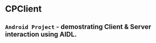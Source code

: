 # CPClient

`Android Project` - demostrating Client & Server interaction using AIDL.
----------------------------------------------------------------------
